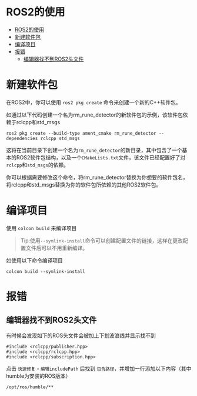 # ROS2的使用
- [ROS2的使用](#ros2的使用)
- [新建软件包](#新建软件包)
- [编译项目](#编译项目)
- [报错](#报错)
  - [编辑器找不到ROS2头文件](#编辑器找不到ros2头文件)

# 新建软件包
在ROS2中，你可以使用 `ros2 pkg create` 命令来创建一个新的C++软件包。

如通过以下代码创建一个名为rm_rune_detector的新软件包的示例，该软件包依赖于rclcpp和std_msgs
```shell
ros2 pkg create --build-type ament_cmake rm_rune_detector --dependencies rclcpp std_msgs
```
这将在当前目录下创建一个名为`rm_rune_detector`的新目录，其中包含了一个基本的ROS2软件包结构，以及一个`CMakeLists.txt`文件，该文件已经配置好了对`rclcpp`和`std_msgs`的依赖。

你可以根据需要修改这个命令，将rm_rune_detector替换为你想要的软件包名，将rclcpp和std_msgs替换为你的软件包所依赖的其他ROS2软件包。

# 编译项目
使用 `colcon build` 来编译项目
> Tip:使用`--symlink-install`命令可以创建配置文件的链接，这样在更改配置文件后可以不用重新编译。

如使用以下命令编译项目

```shell
colcon build --symlink-install
```

# 报错
## 编辑器找不到ROS2头文件
有时候会发现如下的ROS头文件会被加上下划波浪线并显示找不到

```
#include <rclcpp/publisher.hpp>
#include <rclcpp/rclcpp.hpp>
#include <rclcpp/subscription.hpp>
```

点击 `快速修复` - `编辑includePath` 后找到 `包含路径`，并增加一行添加以下内容（其中humble为安装的ROS版本）

```
/opt/ros/humble/**
```
